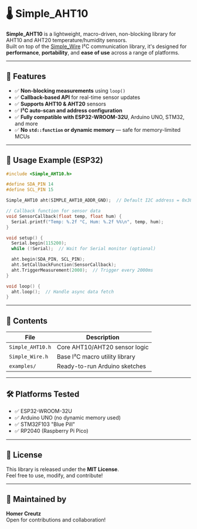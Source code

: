 # 🌡️ Simple_AHT10

**Simple_AHT10** is a lightweight, macro-driven, non-blocking library for AHT10 and AHT20 temperature/humidity sensors.  
Built on top of the [Simple_Wire](https://github.com/YourRepo/Simple_Wire) I²C communication library, it's designed for **performance**, **portability**, and **ease of use** across a range of platforms.

---

## 🚀 Features

- ✅ **Non-blocking measurements** using `loop()`
- ✅ **Callback-based API** for real-time sensor updates
- ✅ **Supports AHT10 & AHT20** sensors
- ✅ **I²C auto-scan and address configuration**
- ✅ **Fully compatible with ESP32-WROOM-32U**, Arduino UNO, STM32, and more
- ✅ **No `std::function` or dynamic memory** — safe for memory-limited MCUs

---

## 🧰 Usage Example (ESP32)

```cpp
#include <Simple_AHT10.h>

#define SDA_PIN 14
#define SCL_PIN 15

Simple_AHT10 aht(SIMPLE_AHT10_ADDR_GND);  // Default I2C address = 0x38

// Callback function for sensor data
void SensorCallback(float temp, float hum) {
  Serial.printf("Temp: %.2f °C, Hum: %.2f %%\n", temp, hum);
}

void setup() {
  Serial.begin(115200);
  while (!Serial);  // Wait for Serial monitor (optional)

  aht.begin(SDA_PIN, SCL_PIN);
  aht.SetCallbackFunction(SensorCallback);
  aht.TriggerMeasurement(2000);  // Trigger every 2000ms
}

void loop() {
  aht.loop();  // Handle async data fetch
}
```

---

## 📁 Contents

| File               | Description                      |
|--------------------|----------------------------------|
| `Simple_AHT10.h`   | Core AHT10/AHT20 sensor logic    |
| `Simple_Wire.h`    | Base I²C macro utility library   |
| `examples/`        | Ready-to-run Arduino sketches    |

---

## 🛠 Platforms Tested

- ✅ ESP32-WROOM-32U
- ✅ Arduino UNO (no dynamic memory used)
- ✅ STM32F103 "Blue Pill"
- ✅ RP2040 (Raspberry Pi Pico)

---

## 📘 License

This library is released under the **MIT License**.  
Feel free to use, modify, and contribute!

---

## 👷 Maintained by

**Homer Creutz**  
Open for contributions and collaboration!
